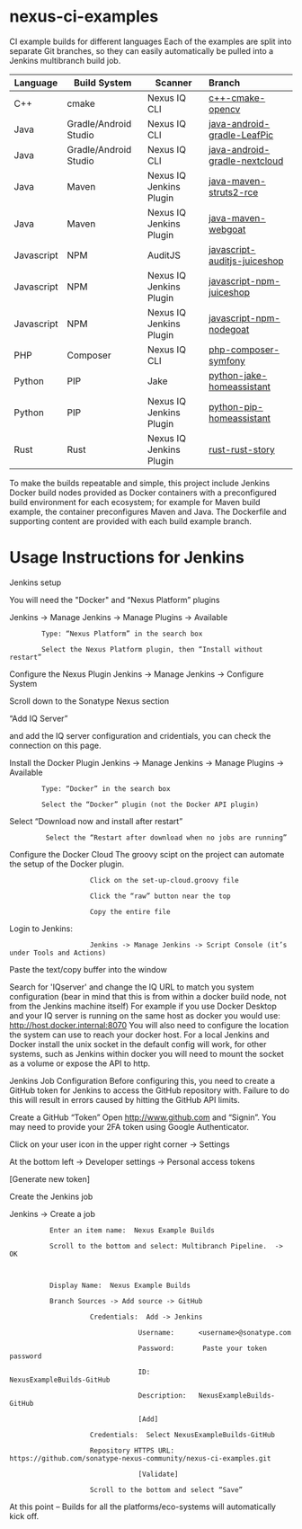 # nexus-ci-examples
CI example builds for different languages
Each of the examples are split into separate Git branches, so they can easily automatically be pulled into a Jenkins multibranch build job.

|Language|Build System|Scanner|Branch|
|----|----|----|:----|
|C++|cmake|Nexus IQ CLI|[c++-cmake-opencv](../../tree/c++-cmake-opencv)|
|Java|Gradle/Android Studio|Nexus IQ CLI|[java-android-gradle-LeafPic](../../tree/java-android-gradle-LeafPic)|
|Java|Gradle/Android Studio|Nexus IQ CLI|[java-android-gradle-nextcloud](../../tree/java-android-gradle-nextcloud)|
|Java|Maven|Nexus IQ Jenkins Plugin|[java-maven-struts2-rce](../../tree/java-maven-struts2-rce)|
|Java|Maven|Nexus IQ Jenkins Plugin|[java-maven-webgoat](../../tree/java-maven-webgoat)|
|Javascript|NPM|AuditJS|[javascript-auditjs-juiceshop](../../tree/javascript-auditjs-juiceshop)|
|Javascript|NPM|Nexus IQ Jenkins Plugin|[javascript-npm-juiceshop](../../tree/javascript-npm-juiceshop)|
|Javascript|NPM|Nexus IQ Jenkins Plugin|[javascript-npm-nodegoat](../../tree/javascript-npm-nodegoat)|
|PHP|Composer|Nexus IQ CLI|[php-composer-symfony](../../tree/php-composer-symfony)|
|Python|PIP|Jake|[python-jake-homeassistant](../../tree/python-jake-homeassistant)|
|Python|PIP|Nexus IQ Jenkins Plugin|[python-pip-homeassistant](../../tree/python-pip-homeassistant)|
|Rust|Rust|Nexus IQ Jenkins Plugin|[rust-rust-story](../../tree/rust-rust-story)|

To make the builds repeatable and simple, this project include Jenkins Docker build nodes provided as Docker containers with a preconfigured build environment for each ecosystem; for example for Maven build example, the container preconfigures Maven and Java. The Dockerfile and supporting content are provided with each build example branch.

# Usage Instructions for Jenkins
Jenkins setup

You will need the "Docker" and “Nexus Platform” plugins 

Jenkins -> Manage Jenkins -> Manage Plugins -> Available

            Type: “Nexus Platform” in the search box

            Select the Nexus Platform plugin, then “Install without restart”

Configure the Nexus Plugin
Jenkins -> Manage Jenkins -> Configure System

Scroll down to the Sonatype Nexus section

“Add IQ Server”

and add the IQ server configuration and cridentials, you can check the connection on this page.

Install the Docker Plugin
Jenkins -> Manage Jenkins -> Manage Plugins -> Available

            Type: “Docker” in the search box

            Select the “Docker” plugin (not the Docker API plugin)

Select “Download now and install after restart”

             Select the “Restart after download when no jobs are running”

Configure the Docker Cloud
The groovy scipt on the project can automate the setup of the Docker plugin.

                        Click on the set-up-cloud.groovy file

                        Click the “raw” button near the top

                        Copy the entire file

Login to Jenkins:

                        Jenkins -> Manage Jenkins -> Script Console (it’s under Tools and Actions)

Paste the text/copy buffer into the window

Search for 'IQserver' and change the IQ URL to match you system configuration (bear in mind that this is from within a docker build node, not from the Jenkins machine itself)
For example if you use Docker Desktop and your IQ server is running on the same host as docker you would use: http://host.docker.internal:8070
You will also need to configure the location the system can use to reach your docker host. For a local Jenkins and Docker install the unix socket in the default config will work, for other systems, such as Jenkins within docker you will need to mount the socket as a volume or expose the API to http.


Jenkins Job Configuration
Before configuring this, you need to create a GitHub token for Jenkins to access the GitHub repository with.  Failure to do this will result in errors caused by hitting the GitHub API limits.

Create a GitHub “Token”
Open http://www.github.com  and “Signin”.    You may need to provide your 2FA token using Google Authenticator.

Click on your user icon in the upper right corner -> Settings

At the bottom left -> Developer settings -> Personal access tokens

[Generate new token]


Create the Jenkins job

Jenkins -> Create a job

              Enter an item name:  Nexus Example Builds

              Scroll to the bottom and select: Multibranch Pipeline.  -> OK



              Display Name:  Nexus Example Builds

              Branch Sources -> Add source -> GitHub

                        Credentials:  Add -> Jenkins

                                    Username:      <username>@sonatype.com

                                    Password:       Paste your token password

                                    ID:                   NexusExampleBuilds-GitHub

                                    Description:   NexusExampleBuilds-GitHub

                                    [Add]

                        Credentials:  Select NexusExampleBuilds-GitHub

                        Repository HTTPS URL:  https://github.com/sonatype-nexus-community/nexus-ci-examples.git

                                    [Validate]

                        Scroll to the bottom and select “Save”



At this point – Builds for all the platforms/eco-systems will automatically kick off.
